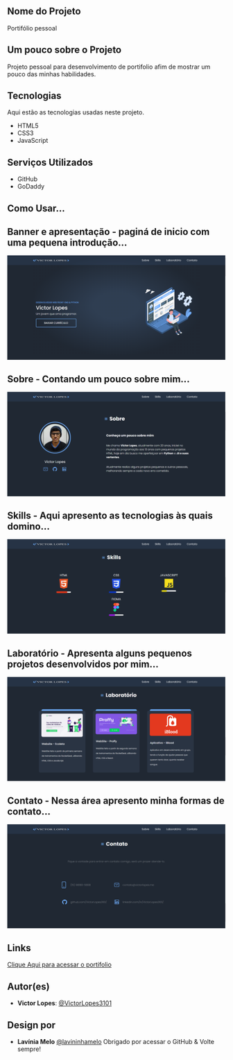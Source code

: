 ## Nome do Projeto
Portifólio pessoal

## Um pouco sobre o Projeto
Projeto pessoal para desenvolvimento de portifolio afim de mostrar um pouco das minhas habilidades.

## Tecnologias 
Aqui estão as tecnologias usadas neste projeto.
* HTML5
* CSS3
* JavaScript

## Serviços Utilizados
* GitHub
* GoDaddy

## Como Usar... 
## Banner e apresentação - paginá de inicio com uma pequena introdução...
![banner screen](/imgs/home.png)

## Sobre - Contando um pouco sobre mim...
![sobre screen](/imgs/about.png)

## Skills - Aqui apresento as tecnologias às quais domino...
![skills screen](/imgs/skills.png)

## Laboratório - Apresenta alguns pequenos projetos desenvolvidos por mim...
![laboratório screen](/imgs/lab.png)

## Contato - Nessa área apresento minha formas de contato...
![contato screen](/imgs/contact.png)

## Links 
[Clique Aqui para acessar o portifolio](https://victorlopes.me) 

## Autor(es)
* **Victor Lopes**: [@VictorLopes3101](https://github.com/VictorLopes3101)

## Design por
* **Lavínia Melo** [@lavininhamelo](https://github.com/lavininhamelo)
Obrigado por acessar o GitHub & Volte sempre!
